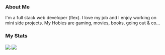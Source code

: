 ### About Me
I'm a full stack web developer (flex).
I love my job and I enjoy working on mini side projects.
My Hobies are gaming, movies, books, going out & co... 

### My Stats
<a href="Minlor's GitHub stats">
  <img align="center" src="https://github-readme-stats.vercel.app/api?username=xelox&count_private=true&show_icons=true&theme=dark" />
</a>
<a href="Minlor's Top Langs">
  <img align="center" src="https://github-readme-stats.vercel.app/api/top-langs/?username=xelox&count_private=true&show_icons=true&theme=dark&layout=compact" />
</a>

